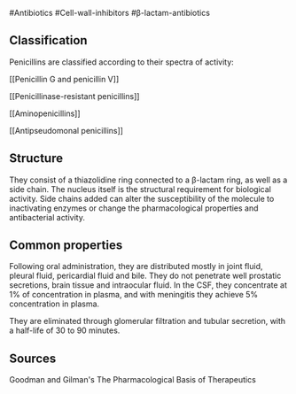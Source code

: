 #Antibiotics #Cell-wall-inhibitors #β-lactam-antibiotics 

## Classification

Penicillins are classified according to their spectra of activity:

[[Penicillin G and penicillin V]]

[[Penicillinase-resistant penicillins]]

[[Aminopenicillins]]

[[Antipseudomonal penicillins]]

## Structure

They consist of a thiazolidine ring connected to a β-lactam ring, as well as a side chain. The nucleus itself is the structural requirement for biological activity. Side chains added can alter the susceptibility of the molecule to inactivating enzymes or change the pharmacological properties and antibacterial activity.

## Common properties

Following oral administration, they are distributed mostly in joint fluid, pleural fluid, pericardial fluid and bile. They do not penetrate well prostatic secretions, brain tissue and intraocular fluid. In the CSF, they concentrate at 1% of concentration in plasma, and with meningitis they achieve 5% concentration in plasma. 

They are eliminated through glomerular filtration and tubular secretion, with a half-life of 30 to 90 minutes.

## Sources

Goodman and Gilman's The Pharmacological Basis of Therapeutics